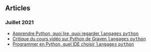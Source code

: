 ## Articles
### Juillet 2021
* [Apprendre Python, quoi lire, quoi regarder <kbd>langages</kbd> <kbd>python</kbd>](./python/apprendre-python-quoi-lire-quoi-regarder)
* [Critique du cours vidéo sur Python de Graven <kbd>langages</kbd> <kbd>python</kbd>](./python/critique-du-cours-video-sur-python-de-graven)
* [Programmer en Python, quel IDE choisir <kbd>langages</kbd> <kbd>python</kbd>](./python/programmer-en-python-quel-ide-choisir)
